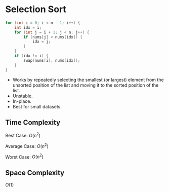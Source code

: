 # Selection Sort



```c++
for (int i = 0; i < n - 1; i++) {
    int idx = i;
    for (int j = i + 1; j < n; j++) {
        if (nums[j] < nums[idx]) {
            idx = j;
        }
    }
    if (idx != i) {
        swap(nums[i], nums[idx]);
    }
}
```

- Works by repeatedly selecting the smallest (or largest) element from the unsorted position of the list and moving it to the sorted position of the list.
- Unstable.
- In-place.
- Best for small datasets.

## Time Complexity

Best Case: $O(n^2)$

Average Case: $O(n^2)$

Worst Case: $O(n^2)$

## Space Complexity
$O(1)$
